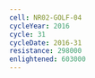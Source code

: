 ```yaml
---
cell: NR02-GOLF-04
cycleYear: 2016
cycle: 31
cycleDate: 2016-31
resistance: 298000
enlightened: 603000
---
```

